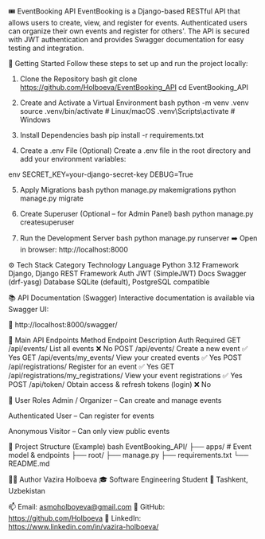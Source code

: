 🎟️ EventBooking API
EventBooking is a Django-based RESTful API that allows users to create, view, and register for events. Authenticated users can organize their own events and register for others'. The API is secured with JWT authentication and provides Swagger documentation for easy testing and integration.

🚀 Getting Started
Follow these steps to set up and run the project locally:

1. Clone the Repository
bash
git clone https://github.com/Holboeva/EventBooking_API
cd EventBooking_API

2. Create and Activate a Virtual Environment
bash
python -m venv .venv
source .venv/bin/activate        # Linux/macOS
.venv\Scripts\activate           # Windows

3. Install Dependencies
bash
pip install -r requirements.txt

4. Create a .env File (Optional)
Create a .env file in the root directory and add your environment variables:

env
SECRET_KEY=your-django-secret-key
DEBUG=True

5. Apply Migrations
bash
python manage.py makemigrations
python manage.py migrate

6. Create Superuser (Optional – for Admin Panel)
bash
python manage.py createsuperuser

7. Run the Development Server
bash
python manage.py runserver
➡️ Open in browser: http://localhost:8000

⚙️ Tech Stack
Category	Technology
Language	Python 3.12
Framework	Django, Django REST Framework
Auth	JWT (SimpleJWT)
Docs	Swagger (drf-yasg)
Database	SQLite (default), PostgreSQL compatible

📚 API Documentation (Swagger)
Interactive documentation is available via Swagger UI:

🔗 http://localhost:8000/swagger/

🔀 Main API Endpoints
Method	Endpoint	Description	Auth Required
GET	/api/events/	List all events	❌ No
POST	/api/events/	Create a new event	✅ Yes
GET	/api/events/my_events/	View your created events	✅ Yes
POST	/api/registrations/	Register for an event	✅ Yes
GET	/api/registrations/my_registrations/	View your event registrations	✅ Yes
POST	/api/token/	Obtain access & refresh tokens (login)	❌ No

👤 User Roles
Admin / Organizer – Can create and manage events

Authenticated User – Can register for events

Anonymous Visitor – Can only view public events

📁 Project Structure (Example)
bash
EventBooking_API/
├── apps/               # Event model & endpoints
├── root/
├── manage.py
├── requirements.txt
└── README.md

🙋‍♀️ Author
Vazira Holboeva
🎓 Software Engineering Student
📍 Tashkent, Uzbekistan

📫 Email: asmoholboyeva@gmail.com
🔗 GitHub: https://github.com/Holboeva
🔗 LinkedIn: https://www.linkedin.com/in/vazira-holboeva/